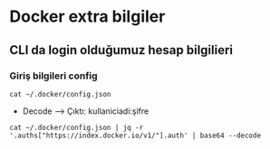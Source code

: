 # Docker extra bilgiler

## CLI da login olduğumuz hesap bilgilieri

### Giriş bilgileri config 
```
cat ~/.docker/config.json 
```
  * Decode  --> Çıktı: kullaniciadi:şifre
  ```
cat ~/.docker/config.json | jq -r '.auths["https://index.docker.io/v1/"].auth' | base64 --decode

  ```
